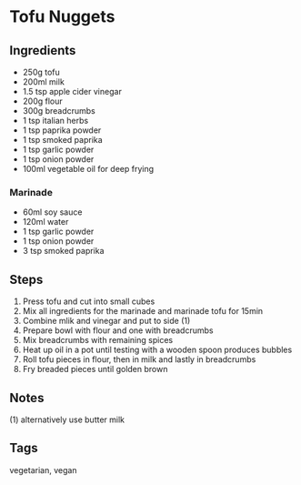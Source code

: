 # Tofu Nuggets

## Ingredients

* 250g tofu 
* 200ml milk
* 1.5 tsp apple cider vinegar
* 200g flour
* 300g breadcrumbs
* 1 tsp italian herbs
* 1 tsp paprika powder 
* 1 tsp smoked paprika 
* 1 tsp garlic powder 
* 1 tsp onion powder
* 100ml vegetable oil for deep frying

### Marinade

* 60ml soy sauce
* 120ml water
* 1 tsp garlic powder
* 1 tsp onion powder
* 3 tsp smoked paprika 


## Steps

1. Press tofu and cut into small cubes 
2. Mix all ingredients for the marinade and marinade tofu for 15min
3. Combine mlik and vinegar and put to side (1)
4. Prepare bowl with flour and one with breadcrumbs
5. Mix breadcrumbs with remaining spices
6. Heat up oil in a pot until testing with a wooden spoon produces bubbles
7. Roll tofu pieces in flour, then in milk and lastly in breadcrumbs 
8. Fry breaded pieces until golden brown

## Notes

(1) alternatively use butter milk

## Tags
vegetarian, vegan
